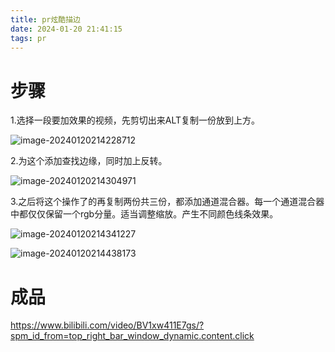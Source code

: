 ```yaml
---
title: pr炫酷描边
date: 2024-01-20 21:41:15
tags: pr
---
```


# 步骤

1.选择一段要加效果的视频，先剪切出来ALT复制一份放到上方。

![image-20240120214228712](../images/image-20240120214228712.png)

2.为这个添加查找边缘，同时加上反转。

![image-20240120214304971](../images/image-20240120214304971.png)

3.之后将这个操作了的再复制两份共三份，都添加通道混合器。每一个通道混合器中都仅仅保留一个rgb分量。适当调整缩放。产生不同颜色线条效果。

![image-20240120214341227](../images/image-20240120214341227.png)

![image-20240120214438173](../images/image-20240120214438173.png)

# 成品

https://www.bilibili.com/video/BV1xw411E7gs/?spm_id_from=top_right_bar_window_dynamic.content.click
